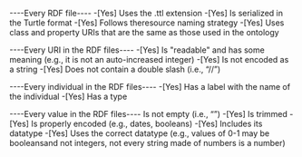 ----Every RDF file----
-[Yes] Uses the .ttl extension
-[Yes] Is serialized in the Turtle format
-[Yes] Follows theresource naming strategy
-[Yes] Uses class and property URIs that are the same as those used in the ontology

----Every URI in the RDF files----
-[Yes] Is "readable" and has some meaning (e.g., it is not an auto-increased integer) 
-[Yes] Is not encoded as a string
-[Yes] Does not contain a double slash (i.e., “//”)

----Every individual in the RDF files----
-[Yes] Has a label with the name of the individual
-[Yes] Has a type

----Every value in the RDF files----
Is not empty (i.e., “”)
-[Yes] Is trimmed
-[Yes] Is properly encoded (e.g., dates, booleans)
-[Yes] Includes its datatype
-[Yes] Uses the correct datatype (e.g., values of 0-1 may be booleansand not integers, not every string made of numbers is a number)